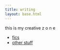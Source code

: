 ```yaml
---
title: writing
layout: base.html
---
```


this is my creative z o n e

- [fics](/writing/fic/)
- [other stuff](/writing/misc/)